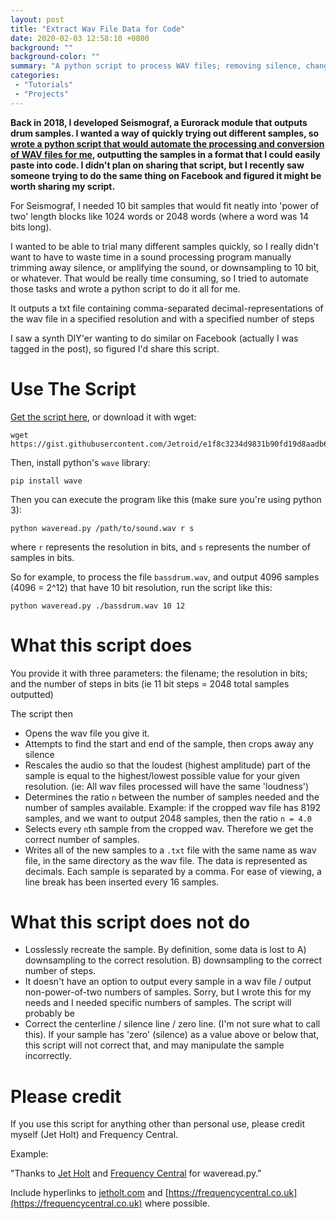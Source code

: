 ```yaml
---
layout: post
title: "Extract Wav File Data for Code"
date: 2020-02-03 12:58:10 +0800
background: ""
background-color: ""
summary: "A python script to process WAV files; removing silence, changing resolution, and outputting specific numbers of samples."
categories:
 - "Tutorials"
 - "Projects"
---
```


**Back in 2018, I developed Seismograf, a Eurorack module that outputs drum samples. I wanted a way of quickly trying out different samples, so [wrote a python script that would automate the processing and conversion of WAV files for me](/seismograf/#wav-manipulation), outputting the samples in a format that I could easily paste into code. I didn't plan on sharing that script, but I recently saw someone trying to do the same thing on Facebook and figured it might be worth sharing my script.**

For Seismograf, I needed 10 bit samples that would fit neatly into 'power of two' length blocks like 1024 words or 2048 words (where a word was 14 bits long).

I wanted to be able to trial many different samples quickly, so I really didn't want to have to waste time in a sound processing program manually trimming away silence, or amplifying the sound, or downsampling to 10 bit, or whatever. That would be really time consuming, so I tried to automate those tasks and wrote a python script to do it all for me.

It outputs a txt file containing comma-separated decimal-representations of the wav file in a specified resolution and with a specified number of steps

I saw a synth DIY'er wanting to do similar on Facebook (actually I was tagged in the post), so figured I'd share this script.

# Use The Script

[Get the script here](https://gist.github.com/Jetroid/e1f8c3234d9831b90fd19d8aadb609a1), or download it with wget:

```
wget https://gist.githubusercontent.com/Jetroid/e1f8c3234d9831b90fd19d8aadb609a1/raw/626a671e847cbadfa397614014b3dbee68adc432/waveread.py
```

Then, install python's `wave` library:

```
pip install wave
```

Then you can execute the program like this (make sure you're using python 3):

```
python waveread.py /path/to/sound.wav r s
```

where `r` represents the resolution in bits, and `s` represents the number of samples in bits.

So for example, to process the file `bassdrum.wav`, and output 4096 samples (4096 = 2^12) that have 10 bit resolution, run the script like this:

```
python waveread.py ./bassdrum.wav 10 12
```

# What this script does

You provide it with three parameters: the filename; the resolution in bits; and the number of steps in bits (ie 11 bit steps = 2048 total samples outputted)

The script then

* Opens the wav file you give it.
* Attempts to find the start and end of the sample, then crops away any silence
* Rescales the audio so that the loudest (highest amplitude) part of the sample is equal to the highest/lowest possible value for your given resolution. (ie: All wav files processed will have the same 'loudness')
* Determines the ratio `n` between the number of samples needed and the number of samples available. Example: if the cropped wav file has 8192 samples, and we want to output 2048 samples, then the ratio `n = 4.0`
* Selects every `n`th sample from the cropped wav. Therefore we get the correct number of samples.
* Writes all of the new samples to a `.txt` file with the same name as wav file, in the same directory as the wav file. The data is represented as decimals. Each sample is separated by a comma. For ease of viewing, a line break has been inserted every 16 samples.

# What this script does not do

* Losslessly recreate the sample. By definition, some data is lost to A) downsampling to the correct resolution. B) downsampling to the correct number of steps.
* It doesn't have an option to output every sample in a wav file / output non-power-of-two numbers of samples. Sorry, but I wrote this for my needs and I needed specific numbers of samples. The script will probably be
* Correct the centerline / silence line / zero line. (I'm not sure what to call this). If your sample has 'zero' (silence) as a value above or below that, this script will not correct that, and may manipulate the sample incorrectly.

# Please credit

If you use this script for anything other than personal use, please credit myself (Jet Holt) and Frequency Central.

Example:

"Thanks to [Jet Holt](https://jetholt.com) and [Frequency Central](https://frequencycentral.co.uk) for waveread.py."

Include hyperlinks to [jetholt.com](https://jetholt.com) and [https://frequencycentral.co.uk](https://frequencycentral.co.uk) where possible.